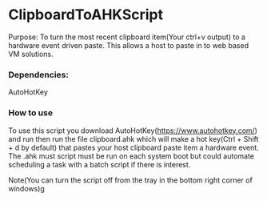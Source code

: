 # ClipboardToAHKScript
Purpose: To turn the most recent clipboard item(Your ctrl+v output) to
a hardware event driven paste. This allows a host to paste in to web 
based VM solutions.

### Dependencies:
AutoHotKey

### How to use
To use this script you download AutoHotKey(https://www.autohotkey.com/) and run then run the file 
clipboard.ahk which will make a hot key(Ctrl + Shift + d by default) that pastes your host clipboard paste item
a hardware event. The .ahk must script must be run on each system boot but could automate scheduling a task with
a batch script if there is interest.

Note(You can turn the script off from the tray in the bottom right corner of windows)g




